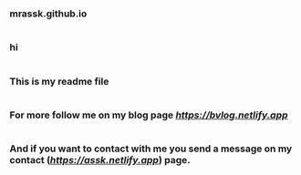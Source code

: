 # <h3>mrassk.github.io
#  <h3>hi
#  <h3>This is my readme file
# <h3> For more follow me on my blog page _https://bvlog.netlify.app_
#  <h3>And if you want to contact with me you send a message on my contact (_https://assk.netlify.app_) page.
